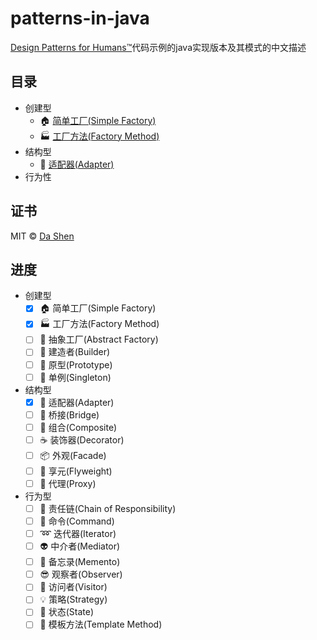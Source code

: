 # patterns-in-java
[Design Patterns for Humans™](https://github.com/kamranahmedse/design-patterns-for-humans)代码示例的java实现版本及其模式的中文描述

## 目录
* 创建型
    - 🏠 [简单工厂(Simple Factory)](simple-factory/README.md)
    - 🏭 [工厂方法(Factory Method)](factory-method/README.md)
* 结构型
    - 🔌 [适配器(Adapter)](adapter/README.md)
* 行为性

## 证书 
MIT © [Da Shen](http://dashen.im)

## 进度
* 创建型
    - [x] 🏠 简单工厂(Simple Factory)
    - [X] 🏭 工厂方法(Factory Method)
    - [ ] 🔨 抽象工厂(Abstract Factory)
    - [ ] 👷 建造者(Builder)
    - [ ] 🐑 原型(Prototype)
    - [ ] 💍 单例(Singleton)
* 结构型
    - [x] 🔌 适配器(Adapter)
    - [ ] 🚡 桥接(Bridge)
    - [ ] 🌿 组合(Composite)
    - [ ] ☕ 装饰器(Decorator)
    - [ ] 📦 外观(Facade)
    - [ ] 🍃 享元(Flyweight)
    - [ ] 🎱 代理(Proxy)
* 行为型
    - [ ] 🔗 责任链(Chain of Responsibility)
    - [ ] 👮 命令(Command)
    - [ ] ➿ 迭代器(Iterator)
    - [ ] 👽 中介者(Mediator)
    - [ ] 💾 备忘录(Memento)
    - [ ] 😎 观察者(Observer)
    - [ ] 🏃 访问者(Visitor)
    - [ ] 💡 策略(Strategy)
    - [ ] 💢 状态(State)
    - [ ] 📒 模板方法(Template Method)
